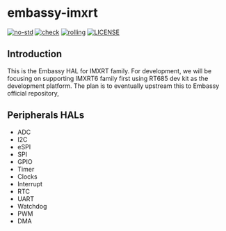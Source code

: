 # embassy-imxrt

[![no-std](https://github.com/OpenDevicePartnership/embassy-imxrt/actions/workflows/nostd.yml/badge.svg)](https://github.com/OpenDevicePartnership/embassy-imxrt/actions/workflows/nostd.yml)
[![check](https://github.com/OpenDevicePartnership/embassy-imxrt/actions/workflows/check.yml/badge.svg)](https://github.com/OpenDevicePartnership/embassy-imxrt/actions/workflows/check.yml)
[![rolling](https://github.com/OpenDevicePartnership/embassy-imxrt/actions/workflows/rolling.yml/badge.svg)](https://github.com/OpenDevicePartnership/embassy-imxrt/actions/workflows/rolling.yml)
[![LICENSE](https://img.shields.io/badge/License-MIT-blue)](./LICENSE)

## Introduction

This is the Embassy HAL for IMXRT family. For development, we will be
focusing on supporting IMXRT6 family first using RT685 dev kit as the
development platform. The plan is to eventually upstream this to
Embassy official repository,

## Peripherals HALs

* ADC
* I2C
* eSPI
* SPI
* GPIO
* Timer
* Clocks
* Interrupt
* RTC
* UART
* Watchdog
* PWM
* DMA
